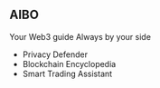 ## AIBO

Your Web3 guide Always by your side 

- Privacy Defender
- Blockchain Encyclopedia
- Smart Trading Assistant

